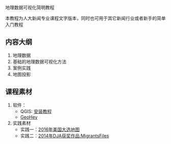 地理数据可视化简明教程

本教程为人大新闻专业课程文字版本，同时也可用于其它新闻行业或者新手的简单入门教程

## 内容大纲
1. 地理数据
2. 基础的地理数据可视化方法
3. 案例实践
4. 地图投影

## 课程素材
1. 软件：
    - QGIS: [安装教程](./QGIS.md)
    - [GeoHey](https://www.geohey.com)
2. 实践素材
    - 实践一：[2016年美国大选地图](./practice/practice-01-美国大选)
    - 实践二：[2014年DJA获奖作品:MigrantsFiles](./practice/practice-02-MigrantsFiles)